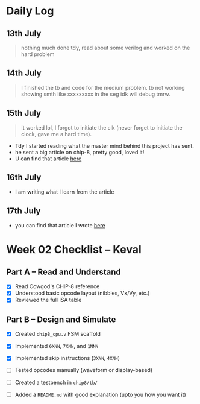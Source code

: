 # Daily Log

## 13th July 
> nothing much done tdy, read about some verilog and worked on the hard problem

## 14th July 
> I finished the tb and code for the medium problem. tb not working showing smth like xxxxxxxxx in the seg idk will debug tmrw.

## 15th July 
> It worked lol, I forgot to initiate the clk (never forget to initiate the clock, gave me a hard time).
- Tdy I started reading what the master mind behind this project has sent.
- he sent a big article on chip-8, pretty good, loved it!
- U can find that article [here](https://tobiasvl.github.io/blog/write-a-chip-8-emulator/)

## 16th July
- I am writing what I learn from the article

## 17th July
- you can find that article I wrote [here](https://github.com/homebrew-ec-foss/CHIP-Monks/blob/main/mentee-keval/what%20is%20CHIP-8.pdf)


# Week 02 Checklist – Keval

## Part A – Read and Understand

- [x] Read Cowgod's CHIP-8 reference
- [x] Understood basic opcode layout (nibbles, Vx/Vy, etc.)
- [x] Reviewed the full ISA table

## Part B – Design and Simulate

- [x] Created `chip8_cpu.v` FSM scaffold
- [x] Implemented `6XNN`, `7XNN`, and `1NNN`
- [x] Implemented skip instructions (`3XNN`, `4XNN`)
- [ ] Tested opcodes manually (waveform or display-based)
- [ ] Created a testbench in `chip8/tb/` 
- [ ] Added a `README.md` with good explanation (upto you how you want it)


